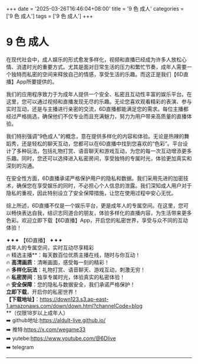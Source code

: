 +++
date = '2025-03-26T16:46:04+08:00'
title = '9 色 成人'
categories = ['9 色 成人']
tags = ['9 色 成人']
+++

# 9 色 成人

在现代社会中，成人娱乐的形式愈发多样化，视频和直播已经成为许多人放松心情、消遣时光的重要方式。尤其是面对日常生活的压力和繁忙节奏，成年人需要一个独特而私密的空间来释放自己的情感，享受生活的乐趣。而这正是我们【6D直播】App所要提供的。

我们的应用程序致力于为成年人提供一个安全、私密且互动性丰富的娱乐平台。在这里，您可以通过视频和直播发现无尽的乐趣。无论您喜欢观看精彩的表演、参与实时互动，还是与主播进行亲密的交流，6D直播都能满足您的需求。每位主播都经过严格挑选，确保他们不仅专业而且充满魅力，努力为用户带来高质量的直播体验。

我们特别强调“9色成人”的概念，意在提供多样化的内容和体验。无论是热辣的舞蹈秀，还是轻松的聊天互动，您都可以在6D直播中找到您喜欢的“色彩”。平台设计了多种玩法，包括礼物打赏、语音聊天和游戏互动，为您的每一次互动增添更多乐趣。同时，您还可以选择进入私密房间，享受独特的专属时光，体验更加真实和深刻的沟通。

在安全性方面，6D直播承诺严格保护用户的隐私和数据。我们采用先进的加密技术，确保您在享受娱乐的同时，不必担心个人信息的泄露。我们深知成人用户对于隐私的重视，因此特别设立了安全保障措施，让您在使用过程中安心无忧。

综上所述，6D直播不仅是一个娱乐平台，更是成年人的专属空间。在这里，您可以畅快表达自我，结识志同道合的朋友，体验多样化的直播内容，为生活带来更多色彩。欢迎立即下载【6D直播】App，开启您的私密世界，享受与众不同的互动体验！

✦✦✦ 【6D直播】 ✦✦✦  
成年人的专属空间，实时互动尽享精彩  
🔥 精选主播**：每天数百位优质主播在线，随时与你互动！  
🔥 **高清画质**：清晰画面，感受每一刻的精彩！  
🔥 **多样化玩法**：礼物打赏、语音聊天、游戏互动，刺激无穷！  
🔥 **私密房间**：独享专属时光，体验真实的私密体验！  
🔥 **安全保障**：您的隐私与数据安全，我们承诺严格保护！  
**立即下载**，开启你的私密世界！  
**【下载地址】**：https://down123.s3.ap-east-1.amazonaws.com/down/down.html?channelCode=blog  
**（仅限18岁以上成年人）  
➡️ github地址:https://aldult-live.github.io/  
➡️ 推特:https://x.com/wegame33  
➡️ yutebe:https://www.youtube.com/@6Dlive  
➡️ telegram

---
